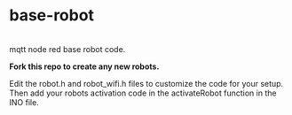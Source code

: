 # base-robot
<br>
mqtt node red base robot code.

<b>Fork this repo to create any new robots.</b>

Edit the robot.h and robot_wifi.h files to customize the code for your setup.  Then add your robots activation code in the activateRobot function in the INO file.


